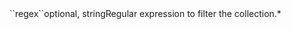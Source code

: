 <tr><td>``regex``</td><td>optional, string</td><td>Regular expression to filter the collection</td><td>.*</td><td></td></tr>
